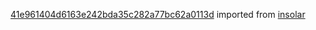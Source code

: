 [41e961404d6163e242bda35c282a77bc62a0113d](https://github.com/insolar/insolar/commit/41e961404d6163e242bda35c282a77bc62a0113d) imported from [insolar](https://github.com/insolar/insolar)
